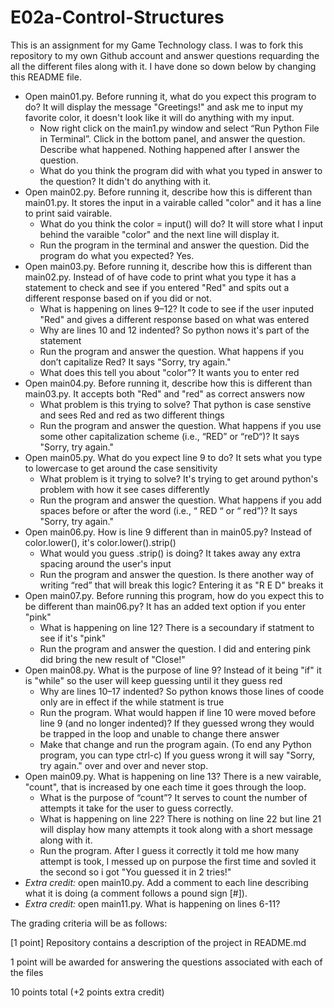 
# E02a-Control-Structures

This is an assignment for my Game Technology class. I was to fork this repository to my own Github account and answer questions requarding the all the different files along with it. I have done so down below by changing this README file. 

- Open main01.py. Before running it, what do you expect this program to do?
      It will display the message "Greetings!" and ask me to input my favorite color, it doesn't look like it will do anything with my input. 
  - Now right click on the main1.py window and select “Run Python File in Terminal”. Click in the bottom panel, and answer the question. Describe what happened.
      Nothing happened after I answer the question.  
  - What do you think the program did with what you typed in answer to the question?
      It didn't do anything with it. 
- Open main02.py. Before running it, describe how this is different than main01.py.
      It stores the input in a vairable called "color" and it has a line to print said vairable. 
  - What do you think the color = input() will do?
      It will store what I input behind the varaible "color" and the next line will display it.
  - Run the program in the terminal and answer the question. Did the program do what you expected?
      Yes.
- Open main03.py. Before running it, describe how this is different than main02.py.
      Instead of of have code to print what you type it has a statement to check and see if you entered "Red" and spits out a different response based on if you did or not.
  - What is happening on lines 9–12?
      It code to see if the user inputed "Red" and gives a different response based on what was entered
  - Why are lines 10 and 12 indented?
      So python nows it's part of the statement 
  - Run the program and answer the question. What happens if you don’t capitalize Red?
      It says "Sorry, try again." 
  - What does this tell you about "color"?
      It wants you to enter red
- Open main04.py. Before running it, describe how this is different than main03.py.
      It accepts both "Red" and "red" as correct answers now 
  - What problem is this trying to solve?
      That python is case senstive and sees Red and red as two different things 
  - Run the program and answer the question. What happens if you use some other capitalization scheme (i.e., “RED” or “reD“)?
      It says "Sorry, try again."
- Open main05.py. What do you expect line 9 to do?
      It sets what you type to lowercase to get around the case sensitivity 
  - What problem is it trying to solve?
      It's trying to get around python's problem with how it see cases differently
  - Run the program and answer the question. What happens if you add spaces before or after the word (i.e., “ RED “ or “ red”)?
      It says "Sorry, try again."
 - Open main06.py. How is line 9 different than in main05.py?
      Instead of color.lower(), it's color.lower().strip()
   - What would you guess .strip() is doing?
      It takes away any extra spacing around the user's input
   - Run the program and answer the question. Is there another way of writing “red” that will break this logic?
      Entering it as "R E D" breaks it
 - Open main07.py. Before running this program, how do you expect this to be different than main06.py?
      It has an added text option if you enter "pink"
   - What is happening on line 12?
      There is a secoundary if statment to see if it's "pink"
   - Run the program and answer the question.
      I did and entering pink did bring the new result of "Close!"
 - Open main08.py. What is the purpose of line 9?
      Instead of it being "if" it is "while" so the user will keep guessing until it they guess red
   - Why are lines 10–17 indented?
      So python knows those lines of coode only are in effect if the while statment is true
   - Run the program. What would happen if line 10 were moved before line 9 (and no longer indented)?
      If they guessed wrong they would be trapped in the loop and unable to change there answer 
   - Make that change and run the program again. (To end any Python program, you can type ctrl-c)
      If you guess wrong it will say "Sorry, try again." over and over and never stop. 
 - Open main09.py. What is happening on line 13?
      There is a new vairable, "count", that is increased by one each time it goes through the loop.
   - What is the purpose of “count”?
      It serves to count the number of attempts it take for the user to guess correctly.
   - What is happening on line 22?
      There is nothing on line 22 but line 21 will display how many attempts it took along with a short message along with it.
   - Run the program.
      After I guess it correctly it told me how many attempt is took, I messed up on purpose the first time and sovled it the second so i got "You guessed it in 2 tries!"
 - *Extra credit:* open main10.py. Add a comment to each line describing what it is doing (a comment follows a pound sign [#]).
 - *Extra credit:* open main11.py. What is happening on lines 6-11?
  


The grading criteria will be as follows:
 
[1 point] Repository contains a description of the project in README.md

1 point will be awarded for answering the questions associated with each of the files

10 points total (+2 points extra credit)
